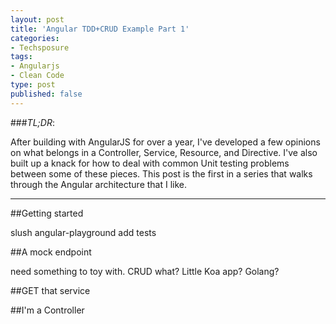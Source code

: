 ```yaml
---
layout: post
title: 'Angular TDD+CRUD Example Part 1'
categories:
- Techsposure
tags:
- Angularjs
- Clean Code
type: post
published: false
---
```


###*TL;DR*:

After building with AngularJS for over a year,
I've developed a few opinions on what belongs in a Controller, Service, Resource, and Directive.
I've also built up a knack for how to deal with common Unit testing problems between some of these pieces.
This post is the first in a series that walks through the Angular architecture that I like.

---

##Getting started

slush angular-playground
add tests

##A mock endpoint

need something to toy with. CRUD what? Little Koa app? Golang?

##GET that service

##I'm a Controller
